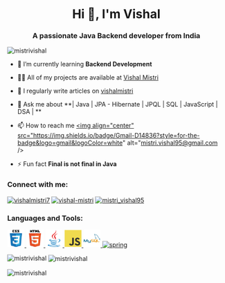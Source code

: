 <h1 align="center">Hi 👋, I'm Vishal</h1>
<h3 align="center">A passionate Java Backend developer from India</h3>

<p align="left"> <img src="https://komarev.com/ghpvc/?username=mistrivishal&label=Profile%20views&color=0e75b6&style=flat" alt="mistrivishal" /> </p>

- 🌱 I’m currently learning **Backend Development**

- 👨‍💻 All of my projects are available at [Vishal Mistri](https://www.github.com/mistrivishal)

- 📝 I regularly write articles on [vishalmistri](https://wordpress.com/posts/vishalmistri.wordpress.com)

- 💬 Ask me about **| Java | JPA - Hibernate | JPQL | SQL | JavaScript | DSA | **

- 📫 How to reach me     <a title="mistri.vishal95@gmail.com" href="mistri.vishal95@gmail.com">
        <img align="center" src="https://img.shields.io/badge/Gmail-D14836?style=for-the-badge&logo=gmail&logoColor=white" alt="mistri.vishal95@gmail.com />
    </a>

- ⚡ Fun fact **Final is not final in Java**

<h3 align="left">Connect with me:</h3>
<p align="left">
<a href="https://twitter.com/vishalmistri7" target="blank"><img align="center" src="https://raw.githubusercontent.com/rahuldkjain/github-profile-readme-generator/master/src/images/icons/Social/twitter.svg" alt="vishalmistri7" height="30" width="40" /></a>
<a href="https://linkedin.com/in/vishal-mistri" target="blank"><img align="center" src="https://raw.githubusercontent.com/rahuldkjain/github-profile-readme-generator/master/src/images/icons/Social/linked-in-alt.svg" alt="vishal-mistri" height="30" width="40" /></a>
<a href="https://www.hackerrank.com/mistri_vishal95" target="blank"><img align="center" src="https://raw.githubusercontent.com/rahuldkjain/github-profile-readme-generator/master/src/images/icons/Social/hackerrank.svg" alt="mistri_vishal95" height="30" width="40" /></a>
</p>

<h3 align="left">Languages and Tools:</h3>
<p align="left"> <a href="https://www.w3schools.com/css/" target="_blank" rel="noreferrer"> <img src="https://raw.githubusercontent.com/devicons/devicon/master/icons/css3/css3-original-wordmark.svg" alt="css3" width="40" height="40"/> </a> <a href="https://www.w3.org/html/" target="_blank" rel="noreferrer"> <img src="https://raw.githubusercontent.com/devicons/devicon/master/icons/html5/html5-original-wordmark.svg" alt="html5" width="40" height="40"/> </a> <a href="https://www.java.com" target="_blank" rel="noreferrer"> <img src="https://raw.githubusercontent.com/devicons/devicon/master/icons/java/java-original.svg" alt="java" width="40" height="40"/> </a> <a href="https://developer.mozilla.org/en-US/docs/Web/JavaScript" target="_blank" rel="noreferrer"> <img src="https://raw.githubusercontent.com/devicons/devicon/master/icons/javascript/javascript-original.svg" alt="javascript" width="40" height="40"/> </a> <a href="https://www.mysql.com/" target="_blank" rel="noreferrer"> <img src="https://raw.githubusercontent.com/devicons/devicon/master/icons/mysql/mysql-original-wordmark.svg" alt="mysql" width="40" height="40"/> </a> <a href="https://spring.io/" target="_blank" rel="noreferrer"> <img src="https://www.vectorlogo.zone/logos/springio/springio-icon.svg" alt="spring" width="40" height="40"/> </a> </p>

<p><img align="left" src="https://github-readme-stats.vercel.app/api/top-langs?username=mistrivishal&show_icons=true&locale=en&layout=compact" alt="mistrivishal" /></p>

<p>&nbsp;<img align="center" src="https://github-readme-stats.vercel.app/api?username=mistrivishal&show_icons=true&locale=en" alt="mistrivishal" /></p>

<p><img align="center" src="https://github-readme-streak-stats.herokuapp.com/?user=mistrivishal&" alt="mistrivishal" /></p>
